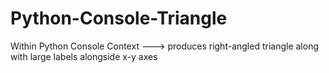 # Python-Console-Triangle
Within Python Console Context ---> produces right-angled triangle along with large labels alongside x-y axes
